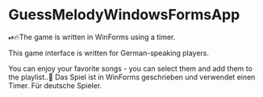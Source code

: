 # GuessMelodyWindowsFormsApp

⏯🔥The game is written in WinForms using a timer.

This game interface is written for German-speaking players.

You can enjoy your favorite songs - you can select them and add them to the playlist..🎼
Das Spiel ist in WinForms geschrieben und verwendet einen Timer. Für deutsche Spieler.

